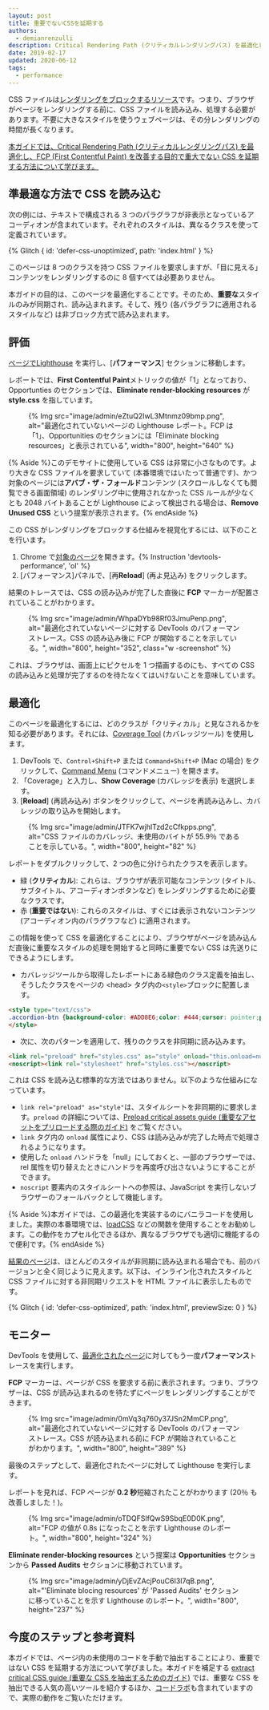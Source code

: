 ```yaml
---
layout: post
title: 重要でないCSSを延期する
authors:
  - demianrenzulli
description: Critical Rendering Path (クリティカルレンダリングパス) を最適化し、FCP (First Contentful Paint) を改善する目的で重大でない CSS を延期する方法について学びます。
date: 2019-02-17
updated: 2020-06-12
tags:
  - performance
---
```


CSS ファイルは[レンダリングをブロックするリソース](https://developers.google.com/web/tools/lighthouse/audits/blocking-resources)です。つまり、ブラウザがページをレンダリングする前に、CSS ファイルを読み込み、処理する必要があります。不要に大きなスタイルを使うウェブページは、その分レンダリングの時間が長くなります。

[本ガイドでは、Critical Rendering Path (クリティカルレンダリングパス) を最適化し、FCP (First Contentful Paint) を改善する目的で重大でない CSS を延期する方法について学びます。](https://developers.google.com/web/fundamentals/performance/critical-rendering-path/)

## 準最適な方法で CSS を読み込む

次の例には、テキストで構成される 3 つのパラグラフが非表示となっているアコーディオンが含まれています。それぞれのスタイルは、異なるクラスを使って定義されています。

{% Glitch { id: 'defer-css-unoptimized', path: 'index.html' } %}

このページは 8 つのクラスを持つ CSS ファイルを要求しますが、「目に見える」コンテンツをレンダリングするのに 8 個すべては必要ありません。

本ガイドの目的は、このページを最適化することです。そのため、**重要な**スタイルのみが同期され、読み込まれます。そして、残り (各パラグラフに適用されるスタイルなど) は非ブロック方式で読み込まれます。

## 評価

[ページで](https://defer-css-unoptimized.glitch.me/)[Lighthouse](/discover-performance-opportunities-with-lighthouse/#run-lighthouse-from-chrome-devtools) を実行し、[**パフォーマンス**] セクションに移動します。

レポートでは、**First Contentful Paint**メトリックの値が「1」となっており、Opportunties のセクションでは、**Eliminate render-blocking resources** が **style.css** を指しています。

<figure>{% Img src="image/admin/eZtuQ2IwL3Mtnmz09bmp.png", alt="最適化されていないページの Lighthouse レポート。FCP は「1」、Opportunities のセクションには「Eliminate blocking resources」と表示されている", width="800", height="640" %}</figure>

{% Aside %}このデモサイトに使用している CSS は非常に小さなものです。より大きな CSS ファイルを要求していて (本番環境ではいたって普通です)、かつ対象のページには**アバブ・ザ・フォールド**コンテンツ (スクロールしなくても閲覧できる画面領域) のレンダリング中に使用されなかった CSS ルールが少なくとも 2048 バイトあることが Lighthouse によって検出される場合は、**Remove Unused CSS** という提案が表示されます。{% endAside %}

この CSS がレンダリングをブロックする仕組みを視覚化するには、以下のことを行います。

1. Chrome で[対象のページ](https://defer-css-unoptimized.glitch.me/)を開きます。{% Instruction 'devtools-performance', 'ol' %}
2. [パフォーマンス]パネルで、[再**Reload**] (再よ見込み) をクリックします。

結果のトレースでは、CSS の読み込みが完了した直後に **FCP** マーカーが配置されていることがわかります。

<figure>{% Img src="image/admin/WhpaDYb98Rf03JmuPenp.png", alt="最適化されていないページに対する DevTools のパフォーマンストレース。CSS の読み込み後に FCP が開始することを示している。", width="800", height="352", class="w -screenshot" %}</figure>

これは、ブラウザは、画面上にピクセルを 1 つ描画するのにも、すべての CSS の読み込みと処理が完了するのを待たなくてはいけないことを意味しています。

## 最適化

このページを最適化するには、どのクラスが「クリティカル」と見なされるかを知る必要があります。それには、[Coverage Tool](https://developer.chrome.com/docs/devtools/css/reference/#coverage) (カバレッジツール) を使用します。

1. DevTools で、`Control+Shift+P` または `Command+Shift+P` (Mac の場合) をクリックして、[Command Menu](https://developers.google.com/web/tools/chrome-devtools/command-menu) (コマンドメニュー) を開きます。
2. 「Coverage」と入力し、**Show Coverage** (カバレッジを表示) を選択します。
3. [**Reload**] (再読み込み) ボタンをクリックして、ページを再読み込みし、カバレッジの取り込みを開始します。

<figure>{% Img src="image/admin/JTFK7wjhlTzd2cCfkpps.png", alt="CSS ファイルのカバレッジ、未使用のバイトが 55.9％ であることを示している。", width="800", height="82" %}</figure>

レポートをダブルクリックして、2 つの色に分けられたクラスを表示します。

- 緑 (**クリティカル**): これらは、ブラウザが表示可能なコンテンツ (タイトル、サブタイトル、アコーディオンボタンなど) をレンダリングするために必要なクラスです。
- 赤 (**重要ではない**): これらのスタイルは、すぐには表示されないコンテンツ (アコーディオン内のパラグラフなど) に適用されます。

この情報を使って CSS を最適化することにより、ブラウザがページを読み込んだ直後に重要なスタイルの処理を開始すると同時に重要でない CSS は先送りにできるようにします。

- カバレッジツールから取得したレポートにある緑色のクラス定義を抽出し、そうしたクラスをページの &lt;head&gt; タグ内の`<style>`ブロックに配置します。

```html
<style type="text/css">
.accordion-btn {background-color: #ADD8E6;color: #444;cursor: pointer;padding: 18px;width: 100%;border: none;text-align: left;outline: none;font-size: 15px;transition: 0.4s;}.container {padding: 0 18px;display: none;background-color: white;overflow: hidden;}h1 {word-spacing: 5px;color: blue;font-weight: bold;text-align: center;}
</style>
```

- 次に、次のパターンを適用して、残りのクラスを非同期に読み込みます。

```html
<link rel="preload" href="styles.css" as="style" onload="this.onload=null;this.rel='stylesheet'">
<noscript><link rel="stylesheet" href="styles.css"></noscript>
```

これは CSS を読み込む標準的な方法ではありません。以下のような仕組みになっています。

- `link rel="preload" as="style"`は、スタイルシートを非同期的に要求します。`preload` の詳細については、[Preload critical assets guide (重要なアセットをプリロードする際のガイド)](/preload-critical-assets) をご覧ください。
- `link` タグ内の `onload` 属性により、CSS は読み込みが完了した時点で処理されるようになります。
- 使用した `onload` ハンドラを「null」にしておくと、一部のブラウザーでは、rel 属性を切り替えたときにハンドラを再度呼び出さないようにすることができます。
- `noscript` 要素内のスタイルシートへの参照は、JavaScript を実行しないブラウザーのフォールバックとして機能します。

{% Aside %}本ガイドでは、この最適化を実装するのにバニラコードを使用しました。実際の本番環境では、[loadCSS](https://github.com/filamentgroup/loadCSS/blob/master/README.md) などの関数を使用することをお勧めします。この動作をカプセル化できるほか、異なるブラウザでも適切に機能するので便利です。{% endAside %}

[結果のページ](https://defer-css-optimized.glitch.me/)は、ほとんどのスタイルが非同期に読み込まれる場合でも、前のバージョンと全く同じように見えます。以下は、インライン化されたスタイルと CSS ファイルに対する非同期リクエストを HTML ファイルに表示したものです。

<!-- Copy and Paste Me -->

{% Glitch { id: 'defer-css-optimized', path: 'index.html', previewSize: 0 } %}

## モニター

DevTools を使用して、[最適化されたページ](https://defer-css-optimized.glitch.me/)に対してもう一度**パフォーマンス**トレースを実行します。

**FCP** マーカーは、ページが CSS を要求する前に表示されます。つまり、ブラウザーは、CSS が読み込まれるのを待たずにページをレンダリングすることができます。

<figure>{% Img src="image/admin/0mVq3q760y37JSn2MmCP.png", alt="最適化されていないページに対する DevTools のパフォーマンストレース。CSS が読み込まれる前に FCP が開始されていることがわかります。", width="800", height="389" %}</figure>

最後のステップとして、最適化されたページに対して Lighthouse を実行します。

レポートを見れば、FCP ページが **0.2 秒**短縮されたことがわかります (20％ も改善しました！)。

<figure>{% Img src="image/admin/oTDQFSlfQwS9SbqE0D0K.png", alt="FCP の値が 0.8s になったことを示す Lighthouse のレポート。", width="800", height="324" %}</figure>

**Eliminate render-blocking resources** という提案は **Opportunities** セクションから **Passed Audits** セクションに移動されています。

<figure>{% Img src="image/admin/yDjEvZAcjPouC6I3I7qB.png", alt="'Eliminate blocing resources' が 'Passed Audits' セクションに移っていることを示す Lighthouse のレポート。", width="800", height="237" %}</figure>

## 今度のステップと参考資料

本ガイドでは、ページ内の未使用のコードを手動で抽出することにより、重要ではない CSS を延期する方法について学びました。本ガイドを補足する [extract critical CSS guide (重要な CSS を抽出するためのガイド)](/extract-critical-css/) では、重要な CSS を抽出できる人気の高いツールを紹介するほか、[コードラボ](/codelab-extract-and-inline-critical-css/)も含まれていますので、実際の動作をご覧いただけます。
